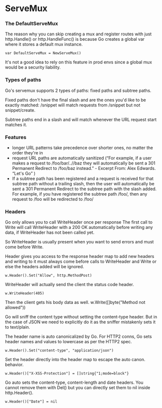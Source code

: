 # ServeMux

### The DefaultServeMux

The reason why you can skip creating a mux and register routes with just http.Handle() or http.HandleFunc() is because Go creates a global var where it stores a default mux instance.

```
var DefaultServeMux = NewServeMux()
```

It's not a good idea to rely on this feature in prod envs since a global mux would be a security liability.



### Types of paths

Go's servemux supports 2 types of paths: fixed paths and subtree paths.

Fixed paths don't have the final slash and are the ones you'd like to be exactly matched: /snippet will match requests from /snippet but not snippet/create.

Subtree paths end in a slash and will match whenever the URL request start matches it.


### Features

* longer URL patterns take precedence over shorter ones, no matter the order they're in
* request URL paths are automatically sanitized (“For example, if a user makes a request to /foo/bar/..//baz they will automatically be sent a 301 Permanent Redirect to /foo/baz instead.” - Excerpt From: Alex Edwards. “Let's Go” )
* If a subtree path has been registered and a request is received for that subtree path without a trailing slash, then the user will automatically be sent a 301 Permanent Redirect to the subtree path with the slash added. For example, if you have registered the subtree path /foo/, then any request to /foo will be redirected to /foo/


### Headers

Go only allows you to call WriteHeader once per response
The first call to Write will call WriteHeader with a 200 OK automatically before writing any data, if WriteHeader has not been called yet.

So WriteHeader is usually present when you want to send errors and must come before Write.

Header gives you access to the response header map to add new headers and writing to it must always come before calls to WriteHeader and Write or else the headers added will be ignored.

```
w.Header().Set("Allow", http.MethodPost)
```

WriteHeader will actually send the client the status code header.
```
w.WriteHeader(405)
```
Then the client gets his body data as well.
w.Write([]byte("Method not allowed"))


Go will sniff the content type without setting the content-type header.
But in the case of JSON we need to explicitly do it as the sniffer
mistakenly sets it to text/plain.

The header name is auto canonicalized by Go.
For HTTP2 conns, Go sets header names and values to lowercase as per the HTTP2 spec.
```
w.Header().Set("content-type", "application/json")
```

Set the header directly into the header map to escape the auto canon. behavior.
```
w.Header()["X-XSS-Protection"] = []string{"1;mode=block"}
```

Go auto sets the content-type, content-length and date headers.
You cannot remove them with Del() but you can directly set them to nil inside http.Header().
```
w.Header()["Date"] = nil
```